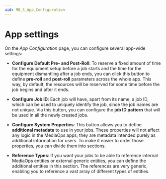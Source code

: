 ```yaml
---
uid: MO_S_App_Configuration
---
```


# App settings

On the *App Configuration* page, you can configure several app-wide settings:

- **Configure Default Pre- and Post-Roll**: To reserve a fixed amount of time for the equipment setup before a job starts and the time for the equipment dismantling after a job ends, you can click this button to define **pre-roll** and **post-roll** parameters across the whole app. This way, by default, the resources will be reserved for some time before the job begins and after it ends.

- **Configure Job ID**: Each job will have, apart from its name, a job ID, which can be used to uniquely identify the job, since the job names are not unique. Via this button, you can configure the **job ID pattern** that will be used in all the newly created jobs.

- **Configure System Properties**: This button allows you to define **additional metadata** to use in your jobs. These properties will not affect any logic in the MediaOps apps; they are metadata intended purely as additional information for users. To make it easier to order those properties, you can divide them into sections.<!-- RN 43041 -->

- **Reference Types**: If you want your jobs to be able to reference internal MediaOps entities or external generic entities, you can define the additional entities in this section. The references are very generic, enabling you to reference a vast array of different types of entities.

<!-- TODO: Add screenshots with examples -->
